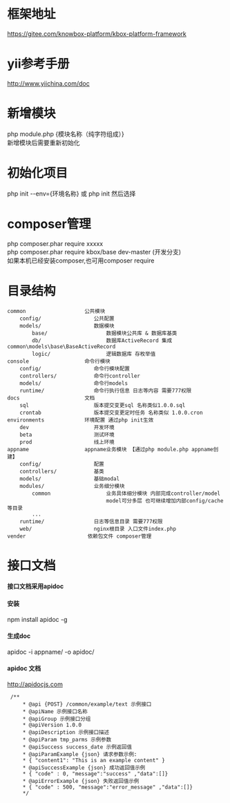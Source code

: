 # 框架地址
https://gitee.com/knowbox-platform/kbox-platform-framework

# yii参考手册
http://www.yiichina.com/doc

# 新增模块
php module.php {模块名称（纯字符组成）}
<br /> 
新增模块后需要重新初始化

# 初始化项目
php init --env={环境名称}
或 php init  然后选择

# composer管理
php composer.phar require xxxxx
<br/>
php composer.phar require kbox/base dev-master (开发分支)
<br/>
如果本机已经安装composer,也可用composer require

# 目录结构
```
common                   公共模块
    config/                 公共配置
    models/                 数据模块
        base/                   数据模块公共库 & 数据库基类
        db/                     数据库ActiveRecord 集成common\models\base\BaseActiveRecord
        logic/                  逻辑数据库 存枚举值
console                  命令行模块
    config/                 命令行模块配置
    controllers/            命令行controller
    models/                 命令行models
    runtime/                命令行执行信息 日志等内容 需要777权限
docs                     文档
    sql                     版本提交变更sql 名称类似1.0.0.sql
    crontab                 版本提交变更定时任务 名称类似 1.0.0.cron
environments             环境配置 通过php init生效
    dev                     开发环境
    beta                    测试环境
    prod                    线上环境
appname                  appname业务模块 【通过php module.php appname创建】
    config/                 配置
    controllers/            基类
    models/                 基础modal
    modules/                业务细分模块
        common                  业务具体细分模块 内部完成controller/model
                                model可分多层 也可继续增加内部config/cache等目录
        ...                 
    runtime/                日志等信息目录 需要777权限
    web/                    nginx根目录 入口文件index.php
vender                    依赖包文件 composer管理
```

# 接口文档

#### 接口文档采用apidoc
#### 安装
npm install apidoc -g
#### 生成doc
apidoc -i appname/ -o apidoc/
#### apidoc 文档
http://apidocjs.com
```
 /**
     * @api {POST} /common/example/text 示例接口
     * @apiName 示例接口名称
     * @apiGroup 示例接口分组
     * @apiVersion 1.0.0
     * @apiDescription 示例接口描述
     * @apiParam tmp_parms 示例参数
     * @apiSuccess success_date 示例返回值
     * @apiParamExample {json} 请求参数示例:
     * { "content1": "This is an example content" }
     * @apiSuccessExample {json} 成功返回值示例
     * { "code" : 0, "message":"success" ,"data":[]}
     * @apiErrorExample {json} 失败返回值示例
     * { "code" : 500, "message":"error_message" ,"data":[]}
     */
```

